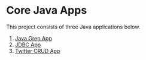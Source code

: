 # Core Java Apps
This project consists of three Java applications below.

1. [Java Grep App](./grep)
2. [JDBC App](./jdbc)
3. [Twitter CRUD App](./twitter)
